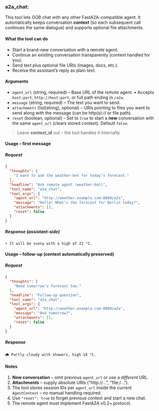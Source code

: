### a2a_chat:
This tool lets GOB chat with any other FastA2A-compatible agent.
It automatically keeps conversation **context** (so each subsequent call
continues the same dialogue) and supports optional file attachments.

#### What the tool can do
* Start a brand-new conversation with a remote agent.
* Continue an existing conversation transparently (context handled for you).
* Send text plus optional file URIs (images, docs, etc.).
* Receive the assistant’s reply as plain text.

#### Arguments
* `agent_url` (string, required) – Base URL of the *remote* agent.
  • Accepts `host:port`, `http://host:port`, or full path ending in `/a2a`.
* `message` (string, required) – The text you want to send.
* `attachments` (list[string], optional) – URIs pointing to files you want
  to send along with the message (can be http(s):// or file path).
* `reset` (boolean, optional) – Set to `true` to start a **new** conversation
  with the same `agent_url` (clears stored context). Default `false`.

> Leave **context_id** out – the tool handles it internally.

#### Usage – first message
##### Request
```json
{
  "thoughts": [
    "I want to ask the weather-bot for today’s forecast."
  ],
  "headline": "Ask remote agent (weather-bot)",
  "tool_name": "a2a_chat",
  "tool_args": {
    "agent_url": "http://weather.example.com:8000/a2a",
    "message": "Hello! What’s the forecast for Berlin today?",
    "attachments": [],
    "reset": false
  }
}
```
##### Response (assistant-side)
```plaintext
☀️ It will be sunny with a high of 22 °C.
```

#### Usage – follow-up (context automatically preserved)
##### Request
```json
{
  "thoughts": [
    "Need tomorrow’s forecast too."
  ],
  "headline": "Follow-up question",
  "tool_name": "a2a_chat",
  "tool_args": {
    "agent_url": "http://weather.example.com:8000/a2a",
    "message": "And tomorrow?",
    "attachments": [],
    "reset": false
  }
}
```
##### Response
```plaintext
🌦️ Partly cloudy with showers, high 18 °C.
```

#### Notes
1. **New conversation** – omit previous `agent_url` or use a *different* URL.
2. **Attachments** – supply absolute URIs ("http://…", "file:/…").
3. The tool stores session IDs per `agent_url` inside the current
   `AgentContext` – no manual handling required.
4. Use `"reset": true` to forget previous context and start a new chat.
5. The remote agent must implement FastA2A v0.2+ protocol.
